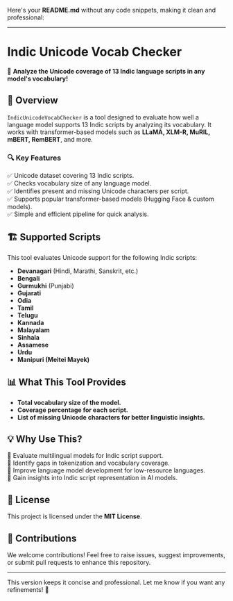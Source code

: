 Here's your **README.md** without any code snippets, making it clean and professional:  

---

# **Indic Unicode Vocab Checker**  

🚀 **Analyze the Unicode coverage of 13 Indic language scripts in any model's vocabulary!**  

## 📌 **Overview**  
`IndicUnicodeVocabChecker` is a tool designed to evaluate how well a language model supports 13 Indic scripts by analyzing its vocabulary. It works with transformer-based models such as **LLaMA, XLM-R, MuRIL, mBERT, RemBERT**, and more.  

### 🔍 **Key Features**  
✅ Unicode dataset covering 13 Indic scripts.  
✅ Checks vocabulary size of any language model.  
✅ Identifies present and missing Unicode characters per script.  
✅ Supports popular transformer-based models (Hugging Face & custom models).  
✅ Simple and efficient pipeline for quick analysis.  

## 🏗 **Supported Scripts**  
This tool evaluates Unicode support for the following Indic scripts:  
- **Devanagari** (Hindi, Marathi, Sanskrit, etc.)  
- **Bengali**  
- **Gurmukhi** (Punjabi)  
- **Gujarati**  
- **Odia**  
- **Tamil**  
- **Telugu**  
- **Kannada**  
- **Malayalam**  
- **Sinhala**  
- **Assamese**  
- **Urdu**  
- **Manipuri (Meitei Mayek)**  

## 📊 **What This Tool Provides**  
- **Total vocabulary size of the model.**  
- **Coverage percentage for each script.**  
- **List of missing Unicode characters for better linguistic insights.**  

## 💡 **Why Use This?**  
🔹 Evaluate multilingual models for Indic script support.  
🔹 Identify gaps in tokenization and vocabulary coverage.  
🔹 Improve language model development for low-resource languages.  
🔹 Gain insights into Indic script representation in AI models.  

## 📜 **License**  
This project is licensed under the **MIT License**.  

## 🤝 **Contributions**  
We welcome contributions! Feel free to raise issues, suggest improvements, or submit pull requests to enhance this repository.  

---

This version keeps it concise and professional. Let me know if you want any refinements! 🚀
